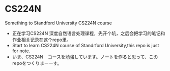 # CS224N
Something to Standford University CS224N course

* 正在学习CS224N 深度自然语言处理课程，先开个坑，之后会把学习的笔记和作业相关记录在这个repo里。
* Start to learn CS224N course of Standrford University,this repo is just for note.
* いま、CS224N　コースを勉強しています。ノートを作ると思って、このrepoをつくりまーーす。
